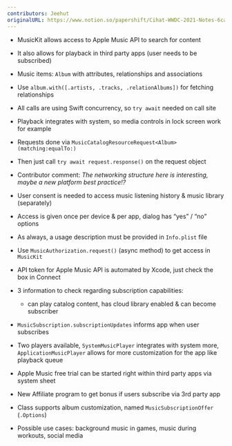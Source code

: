 ```yaml
---
contributors: Jeehut
originalURL: https://www.notion.so/papershift/Cihat-WWDC-2021-Notes-6cae8d046c17426f8dafddc00abdae29
---
```


- MusicKit allows access to Apple Music API to search for content
- It also allows for playback in third party apps (user needs to be subscribed)
- Music items: `Album` with attributes, relationships and associations
- Use `album.with([.artists, .tracks, .relationAlbums])` for fetching relationships
- All calls are using Swift concurrency, so `try await` needed on call site
- Playback integrates with system, so media controls in lock screen work for example
- Requests done via `MusicCatalogResourceRequest<Album>(matching:equalTo:)`
- Then just call `try await request.response()` on the request object
- Contributor comment: *The networking structure here is interesting, maybe a new platform best practice!?*
- User consent is needed to access music listening history & music library (separately)
- Access is given once per device & per app, dialog has “yes” / “no” options
- As always, a usage description must be provided in `Info.plist` file
- Use `MusicAuthorization.request()` (async method) to get access in `MusicKit`
- API token for Apple Music API is automated by Xcode, just check the box in Connect
- 3 information to check regarding subscription capabilities:
    - can play catalog content, has cloud library enabled & can become subscriber

- `MusicSubscription.subscriptionUpdates` informs app when user subscribes
- Two players available, `SystemMusicPlayer` integrates with system more, `ApplicationMusicPlayer` allows for more customization for the app like playback queue
- Apple Music free trial can be started right within third party apps via system sheet
- New Affiliate program to get bonus if users subscribe via 3rd party app
- Class supports album customization, named `MusicSubscriptionOffer` (`.Options`)
- Possible use cases: background music in games, music during workouts, social media
